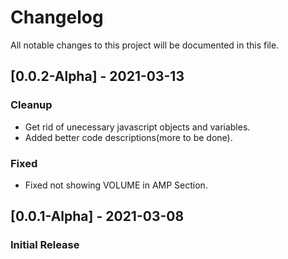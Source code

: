 # Changelog

All notable changes to this project will be documented in this file.




## [0.0.2-Alpha] - 2021-03-13

### Cleanup

- Get rid of unecessary javascript objects and variables.
- Added better code descriptions(more to be done).

### Fixed

- Fixed not showing VOLUME in AMP Section.

## [0.0.1-Alpha] - 2021-03-08

### Initial Release
